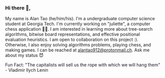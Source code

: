 ### Hi there 👋,
My name is Alan Tao (he/him/his). I'm a undergraduate computer science student at Georgia Tech. I'm currently working on "juliette", a computer chess application 🔬🧠. I am interested in learning more about tree-search algorithms, bitwise board representations, and effective positional evaluation heuristics. I am open to collaboration on this project :). Otherwise, I also enjoy solving algorithms problems, playing chess, and making games. I can be reached at alantao912@protonmail.ch. Ask me about my status 😈

Fun Fact: "The capitalists will sell us the rope with which we will hang them" - Vladimir Ilych Lenin
<!--
**alantao912/alantao912** is a ✨ _special_ ✨ repository because its `README.md` (this file) appears on your GitHub profile.

Here are some ideas to get you started:

- 🔭 I’m currently working on ...
- 🌱 I’m currently learning ...
- 👯 I’m looking to collaborate on ...
- 🤔 I’m looking for help with ...
- 💬 Ask me about ...
- 📫 How to reach me: ...
- 😄 Pronouns: ...
- ⚡ Fun fact: ...
-->
